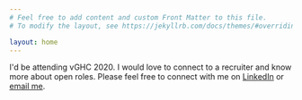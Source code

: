 ```yaml
---
# Feel free to add content and custom Front Matter to this file.
# To modify the layout, see https://jekyllrb.com/docs/themes/#overriding-theme-defaults

layout: home
---
```


<p>
    I'd be attending vGHC 2020. I would love to connect to a recruiter and know more about open roles.
    Please feel free to connect with me on <a href="https://www.linkedin.com/in/fangfangsheng/">LinkedIn</a> or <a class="u-email" href="mailto:fangfangsheng46@gmail.com">email me</a>. <br>
</p>
